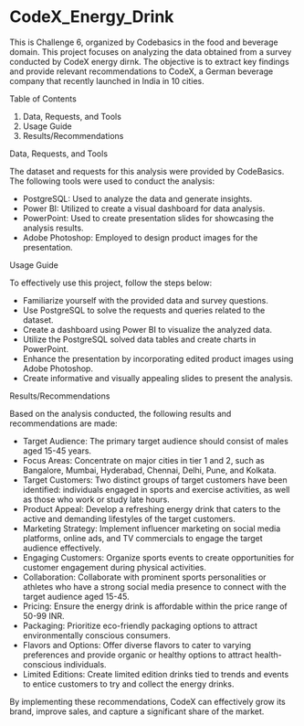 # CodeX_Energy_Drink
This is Challenge 6, organized by Codebasics in the food and beverage domain.
This project focuses on analyzing the data obtained from a survey conducted by CodeX energy dirnk. The objective is to extract key findings and provide relevant recommendations to CodeX, a German beverage company that recently launched in India in 10 cities.

Table of Contents
1. Data, Requests, and Tools
2. Usage Guide
3. Results/Recommendations

Data, Requests, and Tools

The dataset and requests for this analysis were provided by CodeBasics. The following tools were used to conduct the analysis:
- PostgreSQL: Used to analyze the data and generate insights.
- Power BI: Utilized to create a visual dashboard for data analysis.
- PowerPoint: Used to create presentation slides for showcasing the analysis results.
- Adobe Photoshop: Employed to design product images for the presentation.

Usage Guide

To effectively use this project, follow the steps below:
- Familiarize yourself with the provided data and survey questions.
- Use PostgreSQL to solve the requests and queries related to the dataset.
- Create a dashboard using Power BI to visualize the analyzed data.
- Utilize the PostgreSQL solved data tables and create charts in PowerPoint.
- Enhance the presentation by incorporating edited product images using Adobe Photoshop.
- Create informative and visually appealing slides to present the analysis.

Results/Recommendations

Based on the analysis conducted, the following results and recommendations are made:
- Target Audience: The primary target audience should consist of males aged 15-45 years.
- Focus Areas: Concentrate on major cities in tier 1 and 2, such as Bangalore, Mumbai, Hyderabad, Chennai, Delhi, Pune, and Kolkata.
- Target Customers: Two distinct groups of target customers have been identified: individuals engaged in sports and exercise activities, as well as those who work or study late hours.
- Product Appeal: Develop a refreshing energy drink that caters to the active and demanding lifestyles of the target customers.
- Marketing Strategy: Implement influencer marketing on social media platforms, online ads, and TV commercials to engage the target audience effectively.
- Engaging Customers: Organize sports events to create opportunities for customer engagement during physical activities.
- Collaboration: Collaborate with prominent sports personalities or athletes who have a strong social media presence to connect with the target audience aged 15-45.
- Pricing: Ensure the energy drink is affordable within the price range of 50-99 INR.
- Packaging: Prioritize eco-friendly packaging options to attract environmentally conscious consumers.
- Flavors and Options: Offer diverse flavors to cater to varying preferences and provide organic or healthy options to attract health-conscious individuals.
- Limited Editions: Create limited edition drinks tied to trends and events to entice customers to try and collect the energy drinks.

By implementing these recommendations, CodeX can effectively grow its brand, improve sales, and capture a significant share of the market.
